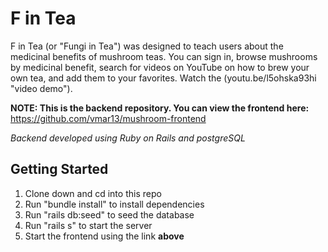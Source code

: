 # F in Tea

F in Tea (or "Fungi in Tea") was designed to teach users about the medicinal benefits of mushroom teas. You can sign in, browse mushrooms by medicinal benefit, search for videos on YouTube on how to brew your own tea, and add them to your favorites. Watch the (youtu.be/l5ohska93hi "video demo").

**NOTE: This is the backend repository. You can view the frontend here:** https://github.com/vmar13/mushroom-frontend

*Backend developed using Ruby on Rails and postgreSQL*

## Getting Started

1. Clone down and cd into this repo
2. Run "bundle install" to install dependencies
3. Run "rails db:seed" to seed the database
4. Run "rails s" to start the server
5. Start the frontend using the link **above**